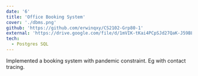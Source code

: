 ```yaml
---
date: '6'
title: 'Office Booking System'
cover: './dbms.png'
github: 'https://github.com/erwinqxy/CS2102-Grp80-1'
external: 'https://drive.google.com/file/d/1mVIK-tKai4PCpSJd27QaK-J59BLB4BpU/view'
tech:
  - Postgres SQL 
---
```


Implemented a booking system with pandemic constraint. Eg with contact tracing.
